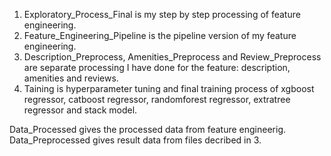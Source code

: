 1. Exploratory_Process_Final is my step by step processing of feature engineering.
2. Feature_Engineering_Pipeline is the pipeline version of my feature engineering.
3. Description_Preprocess, Amenities_Preprocess and Review_Preprocess are separate processing I have done for the feature:
   description, amenities and reviews.
4. Taining is hyperparameter tuning and final training process of
   xgboost regressor, catboost regressor, randomforest regressor, extratree regressor and stack model.

Data_Processed gives the processed data from feature engineerig.   
Data_Preprocessed gives result data from files decribed in 3.
